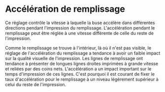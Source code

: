 Accélération de remplissage
====
Ce réglage contrôle la vitesse à laquelle la buse accélère dans différentes directions pendant l'impression du remplissage. L'accélération pendant le remplissage peut être réglée à une vitesse différente de celle du reste de l'impression.

Comme le remplissage se trouve à l'intérieur, là où il n'est pas visible, le réglage de l'accélération du remplissage a tendance à avoir un faible impact sur la qualité visuelle de l'impression. Les lignes de remplissage ont tendance à présenter de longues lignes droites imprimées à grande vitesse et reliées par des coins nets. L'accélération a un impact important sur le temps d'impression de ces lignes. C'est pourquoi il est courant de fixer le taux d'accélération pour le remplissage à un niveau légèrement supérieur à celui du reste de l'impression.
